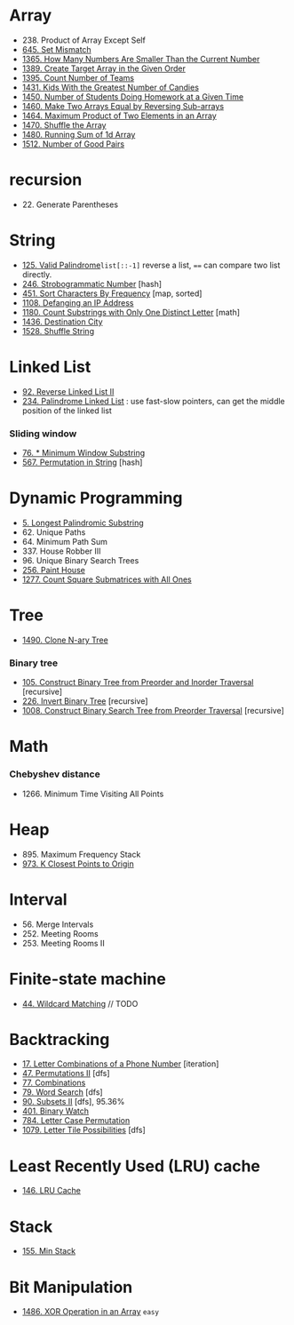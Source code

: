 # Array
* 238\. Product of Array Except Self
* [645\. Set Mismatch](problems/set_mismatch.py)
* [1365\. How Many Numbers Are Smaller Than the Current Number](problems/how_many_numbers_are_smaller_than_the_current_number.py)
* [1389\. Create Target Array in the Given Order](problems/create_target_array_in_the_given_order.py)
* [1395\. Count Number of Teams](problems/count_number_of_teams.py)
* [1431\. Kids With the Greatest Number of Candies](problems/kids_with_the_greatest_number_of_candies.py)
* [1450\. Number of Students Doing Homework at a Given Time](problems/number_of_students_doing_homework_at_a_given_time.py)
* [1460\. Make Two Arrays Equal by Reversing Sub-arrays](problems/make_two_arrays_equal_by_reversing_sub-arrays.py)
* [1464\. Maximum Product of Two Elements in an Array](problems/maximum_product_of_two_elements_in_an_array.py)
* [1470\. Shuffle the Array](problems/shuffle_the_array.py)
* [1480\. Running Sum of 1d Array](problems/running_sum_of_1d_array.py)
* [1512\. Number of Good Pairs](problems/number_of_good_pairs.py)

# recursion
* 22\. Generate Parentheses

# String
* [125\. Valid Palindrome](problems/valid_palindrome.py)`list[::-1]` reverse a list, `==` can compare two list directly.
* [246\. Strobogrammatic Number](problems/strobogrammatic_number.py) [hash]
* [451\. Sort Characters By Frequency](problems/sort_characters_by_frequency.py) [map, sorted]
* [1108\. Defanging an IP Address](problems/defanging_an_ip_address.py)
* [1180\. Count Substrings with Only One Distinct Letter](problems/count_substrings_with_only_one_distinct_letter.py) [math]
* [1436\. Destination City](problems/destination_city.py)
* [1528\. Shuffle String](problems/shuffle_string.py)


# Linked List
* [92\. Reverse Linked List II](problems/reverse_linked_list_II.py)
* [234\. Palindrome Linked List](problems/palindrome_linked_list.py) : use fast-slow pointers, can get the middle position of the linked list

### Sliding window
* [76\. * Minimum Window Substring](problems/minimum_window_substring.py) 
* [567\. Permutation in String](problems/permutation_in_string.py) [hash]


# Dynamic Programming
* [5\. Longest Palindromic Substring](problems/longest_palindromic_substring.py)
* 62\. Unique Paths
* 64\. Minimum Path Sum
* 337\. House Robber III
* 96\. Unique Binary Search Trees
* [256\. Paint House](problems/paint_house.py)
* [1277\. Count Square Submatrices with All Ones](problems/count_square_submatrices_with_all_ones.py)

# Tree
* [1490\. Clone N-ary Tree](problems/clone_N-ary_tree.py)
### Binary tree
* [105\. Construct Binary Tree from Preorder and Inorder Traversal](problems/construct_binary_tree_from_preorder_and_inorder_traversal.py) [recursive]
* [226\. Invert Binary Tree](problems/invert_binary_tree.py) [recursive]
* [1008\. Construct Binary Search Tree from Preorder Traversal](problems/construct_binary_search_tree_from_preorder_traversal.py) [recursive]

# Math

### Chebyshev distance
* 1266\. Minimum Time Visiting All Points

# Heap
* 895\. Maximum Frequency Stack
* [973\. K Closest Points to Origin](problems/K_Closest_points_to_origin.py)

# Interval
* 56\. Merge Intervals
* 252\. Meeting Rooms
* 253\. Meeting Rooms II

# Finite-state machine
* [44\. Wildcard Matching](problems/wildcard_matching.py) // TODO

# Backtracking
* [17\. Letter Combinations of a Phone Number](problems/letter_combinations_of_a_phone_number.py) [iteration]
* [47\. Permutations II](problems/permutations_II.py) [dfs]
* [77\. Combinations](problems/combinations.py)
* [79\. Word Search](problems/work_search.py) [dfs]
* [90\. Subsets II](problems/subsets_II.py) [dfs], 95.36%
* [401\. Binary Watch](problems/binary_watch.py)
* [784\. Letter Case Permutation](problems/letter_case_permutation.py)
* [1079\. Letter Tile Possibilities](problems/letter_tile_possibilities.py)  [dfs]

# Least Recently Used (LRU) cache
* [146\. LRU Cache](problems/LRU_cache.py)

# Stack
* [155\. Min Stack](problems/min_stack.py)

# Bit Manipulation
* [1486\. XOR Operation in an Array](problems/XOR_operation_in_a_array.py) `easy`